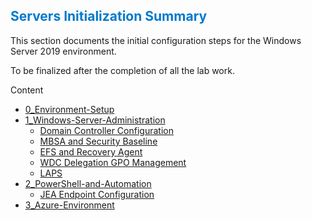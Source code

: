 <h2 style="color:#007acc;">Servers Initialization Summary</h2>
<p>This section documents the initial configuration steps for the Windows Server 2019 environment.

To be finalized after the completion of all the lab work. 
</p>



Content 
- [0_Environment-Setup](0_Environment-Setup/README.md)
- [1_Windows-Server-Administration](1_Windows-Server-Administration/README.md)
  - [Domain Controller Configuration](1_Windows-Server-Administration/Domain_Controller_Config.md)
  - [MBSA and Security Baseline](1_Windows-Server-Administration/MBSA_and_Security_Baseline.md)
  - [EFS and Recovery Agent](1_Windows-Server-Administration/EFS_and_Recovery_Agent.md)
  - [WDC Delegation GPO Management](1_Windows-Server-Administration/WDC_Delegation_GPO_Management.md)
  - [LAPS](1_Windows-Server-Administration/LAPS.md)
- [2_PowerShell-and-Automation](2_PowerShell-and-Automation/README.md)
  - [JEA Endpoint Configuration](2_PowerShell-and-Automation/JEA_Endpoint_Configuration.md)
- [3_Azure-Environment](3_Azure-Environment/README.md)



